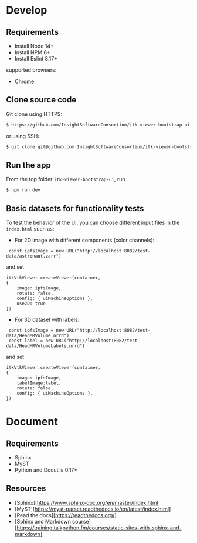 # Develop

## Requirements

 - Install Node 14+
 - Install NPM 6+
 - Install Eslint 8.17+

supported browsers:
 - Chrome


## Clone source code

Git clone using HTTPS:
```sh
$ https://github.com/InsightSoftwareConsortium/itk-viewer-bootstrap-ui.git
```
or using SSH:
```sh
$ git clone git@github.com:InsightSoftwareConsortium/itk-viewer-bootstrap-ui.git
```

## Run the app
From the top folder `itk-viewer-bootstrap-ui`, run

```sh
$ npm run dev
```

## Basic datasets for functionality tests

To test the behavior of the UI, you can choose different input files in the `index.html` such as:

 -  For 2D image with different components (color channels):
```
 const ipfsImage = new URL("http://localhost:8082/test-data/astronaut.zarr")
```
and set 
```
itkVtkViewer.createViewer(container,
{
	image: ipfsImage,
	rotate: false,
	config: { uiMachineOptions },
	use2D: true
})
```

 - For 3D dataset with labels:
```
 const ipfsImage = new URL("http://localhost:8082/test-data/HeadMRVolume.nrrd")
 const label = new URL("http://localhost:8082/test-data/HeadMRVolumeLabels.nrrd")
```
and set 

```
itkVtkViewer.createViewer(container,
{
	image: ipfsImage,
	labelImage:label,
	rotate: false,
	config: { uiMachineOptions },
})
```


# Document


## Requirements
 - Sphinx
 - MyST
 - Python and Docutils 0.17+

## Resources 
 - [Sphinx][https://www.sphinx-doc.org/en/master/index.html]
 - [MyST][https://myst-parser.readthedocs.io/en/latest/index.html]
 - [Read the docs][https://readthedocs.org/]
 - [Sphinx and Markdown course][https://training.talkpython.fm/courses/static-sites-with-sphinx-and-markdown]

